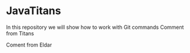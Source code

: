 # JavaTitans
In this repository we will show how to work with Git commands
Comment from Titans

Coment from Eldar
